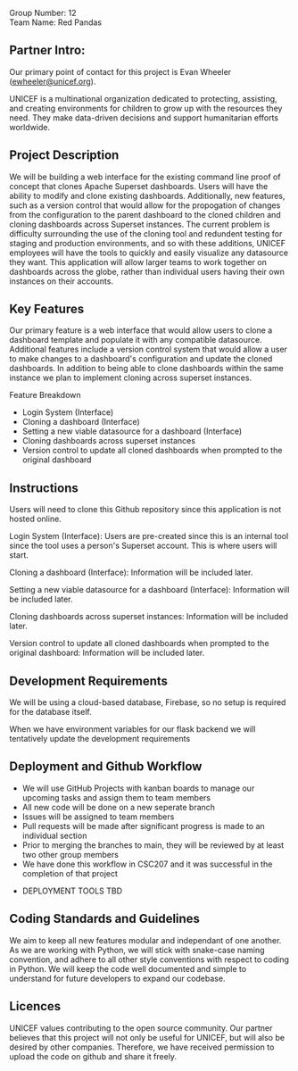 Group Number: 12  
Team Name: Red Pandas  

## Partner Intro:
Our primary point of contact for this project is Evan Wheeler (ewheeler@unicef.org). 

UNICEF is a multinational organization dedicated to protecting, assisting, and creating environments for children to grow up with the resources they need. They make data-driven decisions and support humanitarian efforts worldwide. 

## Project Description
We will be building a web interface for the existing command line proof of concept that clones Apache Superset dashboards. Users will have the ability to modify and clone existing dashboards. Additionally, new features, such as a version control that would allow for the propogation of changes from the configuration to the parent dashboard to the cloned children and cloning dashboards across Superset instances. The current problem is difficulty surrounding the use of the cloning tool and redundent testing for staging and production environments, and so with these additions, UNICEF employees will have the tools to quickly and easily visualize any datasource they want. This application will allow larger teams to work together on dashboards across the globe, rather than individual users having their own instances on their accounts. 
   
## Key Features
Our primary feature is a web interface that would allow users to clone a dashboard template and populate it with any compatible datasource. Additional features include a version control system that would allow a user to make changes to a dashboard's configuration and update the cloned dashboards. In addition to being able to clone dashboards within the same instance we plan to implement cloning across superset instances.

Feature Breakdown
* Login System (Interface)
* Cloning a dashboard (Interface)
* Setting a new viable datasource for a dashboard (Interface)
* Cloning dashboards across superset instances
* Version control to update all cloned dashboards when prompted to the original dashboard

## Instructions
Users will need to clone this Github repository since this application is not hosted online. 

Login System (Interface):
Users are pre-created since this is an internal tool since the tool uses a person's Superset account. This is where users will start. 

Cloning a dashboard (Interface):
Information will be included later.

Setting a new viable datasource for a dashboard (Interface):
Information will be included later.

Cloning dashboards across superset instances:
Information will be included later.

Version control to update all cloned dashboards when prompted to the original dashboard:
Information will be included later.

## Development Requirements
We will be using a cloud-based database, Firebase, so no setup is required for the database itself. 

When we have environment variables for our flask backend we will tentatively update the development requirements

## Deployment and Github Workflow
* We will use GitHub Projects with kanban boards to manage our upcoming tasks and assign them to team members
* All new code will be done on a new seperate branch
* Issues will be assigned to team members
* Pull requests will be made after significant progress is made to an individual section
* Prior to merging the branches to main, they will be reviewed by at least two other group members
* We have done this workflow in CSC207 and it was successful in the completion of that project
  
- DEPLOYMENT TOOLS TBD

## Coding Standards and Guidelines
We aim to keep all new features modular and independant of one another. As we are working with Python, we will stick with snake-case naming convention, and adhere to all other style conventions with respect to coding in Python. We will keep the code well documented and simple to understand for future developers to expand our codebase.

## Licences 
UNICEF values contributing to the open source community. Our partner believes that this project will not only be useful for UNICEF, but will also be desired by other companies. Therefore, we have received permission to upload the code on github and share it freely.

